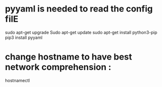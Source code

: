 # pyyaml is needed to read the config filE
sudo apt-get upgrade
Sudo apt-get update
sudo apt-get install python3-pip
pip3 install pyyaml 

# change hostname to have best network comprehension :
hostnamectl
